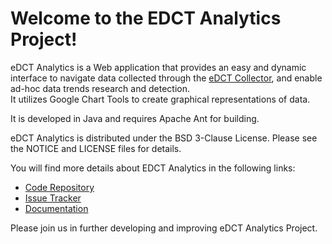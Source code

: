 Welcome to the EDCT Analytics Project!
=========================================

eDCT Analytics is a Web application that provides an easy and dynamic interface to navigate data collected through 
the [eDCT Collector](https://github.com/NCIP/edct-collector), and enable ad-hoc data trends research and detection.  
It utilizes Google Chart Tools to create graphical representations of data. 

It is developed in Java and requires Apache Ant for building.

eDCT Analytics is distributed under the BSD 3-Clause License. Please see the NOTICE and LICENSE files for details.

You will find more details about EDCT Analytics in the following links:

 * [Code Repository](https://github.com/NCIP/edct-analytics)
 * [Issue Tracker](https://tracker.nci.nih.gov/browse/EDCT)
 * [Documentation](https://wiki.nci.nih.gov/x/KgawB)
 
 
Please join us in further developing and improving eDCT Analytics Project.
